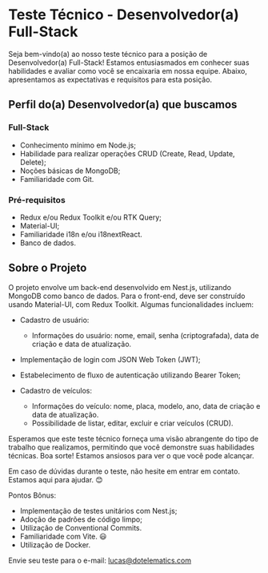 # Teste Técnico - Desenvolvedor(a) Full-Stack

Seja bem-vindo(a) ao nosso teste técnico para a posição de Desenvolvedor(a) Full-Stack! Estamos entusiasmados em conhecer suas habilidades e avaliar como você se encaixaria em nossa equipe. Abaixo, apresentamos as expectativas e requisitos para esta posição.

## Perfil do(a) Desenvolvedor(a) que buscamos

### Full-Stack

- Conhecimento mínimo em Node.js;
- Habilidade para realizar operações CRUD (Create, Read, Update, Delete);
- Noções básicas de MongoDB;
- Familiaridade com Git.

### Pré-requisitos

- Redux e/ou Redux Toolkit e/ou RTK Query;
- Material-UI;
- Familiaridade i18n e/ou i18nextReact.
- Banco de dados.

## Sobre o Projeto

O projeto envolve um back-end desenvolvido em Nest.js, utilizando MongoDB como banco de dados. Para o front-end, deve ser construído usando Material-UI, com Redux Toolkit. Algumas funcionalidades incluem:

- Cadastro de usuário:

  - Informações do usuário: nome, email, senha (criptografada), data de criação e data de atualização.

- Implementação de login com JSON Web Token (JWT);
- Estabelecimento de fluxo de autenticação utilizando Bearer Token;
- Cadastro de veículos:

  - Informações do veículo: nome, placa, modelo, ano, data de criação e data de atualização.
  - Possibilidade de listar, editar, excluir e criar veículos (CRUD).

Esperamos que este teste técnico forneça uma visão abrangente do tipo de trabalho que realizamos, permitindo que você demonstre suas habilidades técnicas. Boa sorte! Estamos ansiosos para ver o que você pode alcançar.

Em caso de dúvidas durante o teste, não hesite em entrar em contato. Estamos aqui para ajudar. 😊

Pontos Bônus:

- Implementação de testes unitários com Nest.js;
- Adoção de padrões de código limpo;
- Utilização de Conventional Commits.
- Familiaridade com Vite. 😃
- Utilização de Docker.

Envie seu teste para o e-mail: lucas@dotelematics.com
